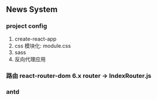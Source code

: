 ## News System

### project config

1. create-react-app
2. css 模块化: module.css
3. sass
4. 反向代理应用

### 路由 react-router-dom 6.x router -> IndexRouter.js

### antd
